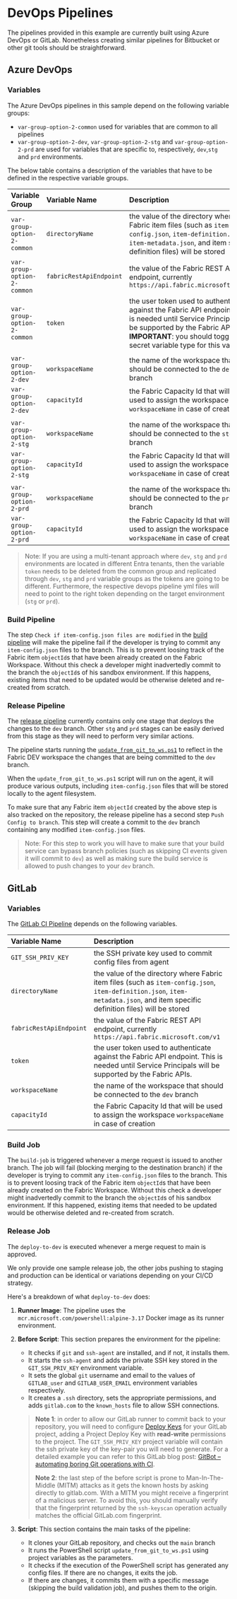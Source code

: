 # DevOps Pipelines

The pipelines provided in this example are currently built using Azure DevOps or GitLab.
Nonetheless creating similar pipelines for Bitbucket or other git tools should be
straightforward.

## Azure DevOps

### Variables

The Azure DevOps pipelines in this sample depend on the following variable groups:

- `var-group-option-2-common` used for variables that are common to all pipelines
- `var-group-option-2-dev`, `var-group-option-2-stg` and `var-group-option-2-prd` are used for variables that are specific to, respectively, `dev`,`stg` and `prd` environments.

The below table contains a description of the variables that have to be defined in the respective variable groups.

|**Variable Group**|**Variable Name**|**Description**|
|:---|:---|:---|
|`var-group-option-2-common`|`directoryName`| the value of the directory where Fabric item files (such as `item-config.json`, `item-definition.json`, `item-metadata.json`, and item specific definition files) will be stored|
|`var-group-option-2-common`|`fabricRestApiEndpoint`| the value of the Fabric REST API endpoint, currently `https://api.fabric.microsoft.com/v1`|
|`var-group-option-2-common`|`token`| the user token used to authenticate against the Fabric API endpoint. This is needed until Service Principals will be supported by the Fabric APIs. \\\n **IMPORTANT**: you should toggle the secret variable type for this variable. |
||||
|`var-group-option-2-dev`|`workspaceName`| the name of the workspace that should be connected to the `dev` branch|
|`var-group-option-2-dev`|`capacityId`| the Fabric Capacity Id that will be used to assign the workspace `workspaceName` in case of creation|
||||
|`var-group-option-2-stg`|`workspaceName`| the name of the workspace that should be connected to the `stg` branch|
|`var-group-option-2-stg`|`capacityId`| the Fabric Capacity Id that will be used to assign the workspace `workspaceName` in case of creation|
||||
|`var-group-option-2-prd`|`workspaceName`| the name of the workspace that should be connected to the `prd` branch|
|`var-group-option-2-prd`|`capacityId`| the Fabric Capacity Id that will be used to assign the workspace `workspaceName` in case of creation|

> Note: If you are using a multi-tenant approach where `dev`, `stg` and `prd` environments are located in different
Entra tenants, then the variable `token` needs to be deleted from the common group and replicated through `dev`, `stg`
and `prd` variable groups as the tokens are going to be different. Furthermore, the respective devops pipeline yml files
will need to point to the right token depending on the target environment (`stg` or `prd`).

### Build Pipeline

The step `Check if item-config.json files are modified` in the [build pipeline](./azure_devops/ci.yaml)
will make the pipeline fail if the developer is trying to commit any `item-config.json`
files to the branch. This is to prevent loosing track of the Fabric item `objectId`s that
have been already created on the Fabric Workspace. Without this check a developer might
inadvertedly commit to the branch the `objectId`s of his sandbox environment. If this
happens, existing items that need to be updated would be otherwise deleted and re-created
from scratch.

### Release Pipeline

The [release pipeline](./azure_devops/release_pipeline.yml) currently contains only one stage
that deploys the changes to the `dev` branch. Other `stg` and `prd` stages can be easily
derived from this stage as they will need to perform very similar actions.

The pipeline starts running the [`update_from_git_to_ws.ps1`](../src/update_from_git_to_ws.ps1)
to reflect in the Fabric DEV workspace the changes that are being committed to the
`dev` branch.

When the `update_from_git_to_ws.ps1` script will run on the agent, it will produce
various outputs, including `item-config.json` files that will be stored locally to the
agent filesystem.

To make sure that any Fabric item `objectId` created by the above step is also tracked
on the repository, the release pipeline has a second step `Push Config to branch`. This
step will create a commit to the `dev` branch containing any modified `item-config.json`
files.
> Note: For this step to work you will have to make sure that your build
service can bypass branch policies (such as skipping CI events given it will commit to
`dev`) as well as making sure the build service is allowed to push changes to your `dev`
branch.

## GitLab

### Variables

The [GitLab CI Pipeline](./gitlab/.gitlab-ci.yml) depends on the following variables.

|**Variable Name**|**Description**|
|:---|:---|
|`GIT_SSH_PRIV_KEY` | the SSH private key used to commit config files from agent |
|`directoryName`| the value of the directory where Fabric item files (such as `item-config.json`, `item-definition.json`, `item-metadata.json`, and item specific definition files) will be stored|
|`fabricRestApiEndpoint`| the value of the Fabric REST API endpoint, currently `https://api.fabric.microsoft.com/v1`|
|`token`| the user token used to authenticate against the Fabric API endpoint. This is needed until Service Principals will be supported by the Fabric APIs.|
|`workspaceName`| the name of the workspace that should be connected to the `dev` branch|
|`capacityId`| the Fabric Capacity Id that will be used to assign the workspace `workspaceName` in case of creation|

### Build Job

The `build-job` is triggered whenever a merge request is issued to another branch. The
job will fail (blocking merging to the destination branch) if the developer is trying
to commit any `item-config.json` files to the branch. This is to prevent loosing track
of the Fabric item `objectId`s that have been already created on the Fabric Workspace.
Without this check a developer might inadvertedly commit to the branch the `objectId`s of
his sandbox environment. If this happened, existing items that needed to be updated would
be otherwise deleted and re-created from scratch.

### Release Job

The `deploy-to-dev` is executed whenever a merge request to main is approved.

We only provide one sample release job, the other jobs pushing to staging and production
can be identical or variations depending on your CI/CD strategy.

Here's a breakdown of what `deploy-to-dev` does:

1. **Runner Image**: The pipeline uses the `mcr.microsoft.com/powershell:alpine-3.17` Docker
image as its runner environment.

2. **Before Script**: This section prepares the environment for the pipeline:
   - It checks if `git` and `ssh-agent` are installed, and if not, it installs them.
   - It starts the `ssh-agent` and adds the private SSH key stored in the
   `GIT_SSH_PRIV_KEY` environment variable.
   - It sets the global `git` username and email to the values of `GITLAB_user` and
   `GITLAB_USER_EMAIL` environment variables respectively.
   - It creates a `.ssh` directory, sets the appropriate permissions, and adds
   `gitlab.com` to the `known_hosts` file to allow SSH connections.

   > **Note 1**: in order to allow our GitLab runner to commit back to your repository,
   you will need to configure [Deploy Keys](https://docs.gitlab.com/ee/user/project/deploy_keys/)
   for your GitLab project, adding a Project Deploy Key with **read-write** permissions
   to the project. The `GIT_SSH_PRIV_KEY` project variable will contain the ssh private
   key of the key-pair you will need to generate. For a detailed example you can refer
   to this GitLab blog post: [GitBot – automating boring Git operations with CI](https://about.gitlab.com/blog/2017/11/02/automating-boring-git-operations-gitlab-ci/).
   >
   > **Note 2**: the last step of the before script is prone to Man-In-The-Middle (MITM)
   attacks as it gets the known hosts by asking directly to gitlab.com. With a MITM you
   might receive a fingerprint of a malicious server. To avoid this, you should manually
   verify that the fingerprint returned by the `ssh-keyscan` operation actually matches
   the official GitLab.com fingerprint.

3. **Script**: This section contains the main tasks of the pipeline:
   - It clones your GitLab repository, and checks out the `main` branch
   - It runs the PowerShell script `update_from_git_to_ws.ps1` using project variables
   as the parameters.
   - It checks if the execution of the PowerShell script has generated any config files.
   If there are no changes, it exits the job.
   - If there are changes, it commits them with a specific message (skipping the build
   validation job), and pushes them to the origin.
